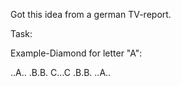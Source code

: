 Got this idea from a german TV-report.

Task:

Example-Diamond for letter "A":

..A..
.B.B.
C...C
.B.B.
..A..

